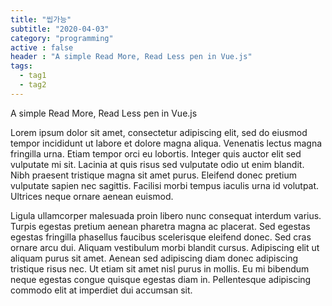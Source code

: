```yaml
---
title: "씹가능"
subtitle: "2020-04-03"
category: "programming"
active : false
header : "A simple Read More, Read Less pen in Vue.js"
tags:
  - tag1
  - tag2
---
```

<div>
  <p>A simple Read More, Read Less pen in Vue.js</p>

  <p>Lorem ipsum dolor sit amet, consectetur adipiscing elit, sed do eiusmod tempor incididunt ut labore et dolore magna aliqua. Venenatis lectus magna
    fringilla urna. Etiam tempor orci eu lobortis. Integer quis auctor elit sed vulputate mi sit. Lacinia
    at quis risus sed vulputate odio ut enim blandit. Nibh praesent tristique magna sit amet purus. Eleifend donec pretium vulputate sapien nec
    sagittis. Facilisi morbi tempus iaculis urna id volutpat. Ultrices neque ornare aenean euismod.
  </p>

  <p >Ligula ullamcorper malesuada proin libero nunc consequat interdum varius. Turpis egestas pretium aenean pharetra magna ac
    placerat. Sed egestas egestas fringilla phasellus faucibus scelerisque eleifend donec. Sed cras ornare arcu dui. Aliquam vestibulum
    morbi blandit cursus. Adipiscing elit ut aliquam purus sit amet. Aenean sed adipiscing diam donec adipiscing tristique risus nec. Ut etiam sit amet
    nisl purus in mollis. Eu mi bibendum neque egestas congue quisque egestas diam in. Pellentesque adipiscing
    commodo elit at imperdiet dui accumsan sit.
  </p>

</div>

